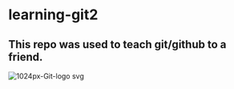 # learning-git2

## This repo was used to teach git/github to a friend.

![1024px-Git-logo svg](https://user-images.githubusercontent.com/99345042/201625377-0f6485b3-0572-4f40-8b2e-fab8a43164dd.png)

